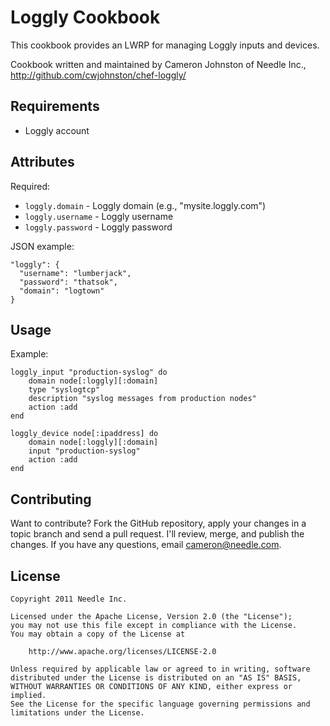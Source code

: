 Loggly Cookbook
====================
This cookbook provides an LWRP for managing Loggly inputs and devices. 

Cookbook written and maintained by Cameron Johnston of Needle Inc., <http://github.com/cwjohnston/chef-loggly/>

Requirements
--------------------
* Loggly account

Attributes
--------------------
Required:

* `loggly.domain` - Loggly domain (e.g., "mysite.loggly.com")
* `loggly.username` - Loggly username
* `loggly.password` - Loggly password

JSON example:

    "loggly": {
      "username": "lumberjack",
      "password": "thatsok",
      "domain": "logtown"
    }


Usage
--------------------
Example:

    loggly_input "production-syslog" do
        domain node[:loggly][:domain]
        type "syslogtcp"
        description "syslog messages from production nodes"
        action :add
    end

    loggly_device node[:ipaddress] do
        domain node[:loggly][:domain]
        input "production-syslog"
        action :add
    end

Contributing
--------------------
Want to contribute?  Fork the GitHub repository, apply your changes in a topic branch and send a pull request.
I'll review, merge, and publish the changes. If you have any questions, email <cameron@needle.com>.


License
--------------------

    Copyright 2011 Needle Inc.

    Licensed under the Apache License, Version 2.0 (the "License");
    you may not use this file except in compliance with the License.
    You may obtain a copy of the License at

        http://www.apache.org/licenses/LICENSE-2.0

    Unless required by applicable law or agreed to in writing, software
    distributed under the License is distributed on an "AS IS" BASIS,
    WITHOUT WARRANTIES OR CONDITIONS OF ANY KIND, either express or implied.
    See the License for the specific language governing permissions and
    limitations under the License.
